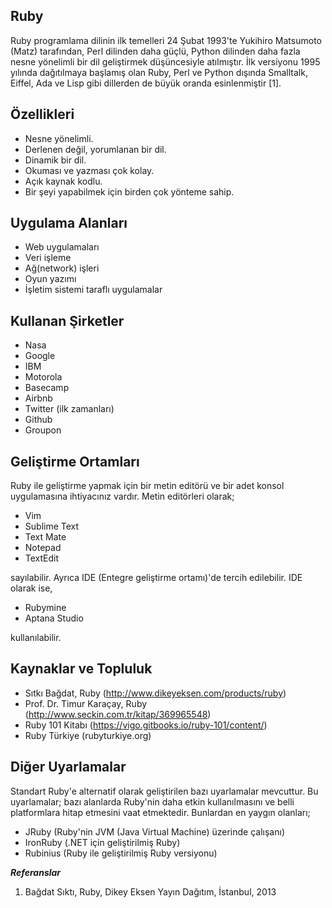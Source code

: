 ## Ruby

Ruby programlama dilinin ilk temelleri 24 Şubat 1993'te Yukihiro Matsumoto (Matz) tarafından, Perl dilinden daha güçlü, Python dilinden daha fazla nesne yönelimli bir dil geliştirmek düşüncesiyle atılmıştır. İlk versiyonu 1995 yılında dağıtılmaya başlamış olan Ruby, Perl ve Python dışında Smalltalk, Eiffel, Ada ve Lisp gibi dillerden de büyük oranda esinlenmiştir [1].

## Özellikleri
+ Nesne yönelimli.
+ Derlenen değil, yorumlanan bir dil.
+ Dinamik bir dil.
+ Okuması ve yazması çok kolay.
+ Açık kaynak kodlu.
+ Bir şeyi yapabilmek için birden çok yönteme sahip.

## Uygulama Alanları
+ Web uygulamaları
+ Veri işleme
+ Ağ(network) işleri
+ Oyun yazımı
+ İşletim sistemi taraflı uygulamalar

## Kullanan Şirketler
+ Nasa
+ Google
+ IBM
+ Motorola
+ Basecamp
+ Airbnb
+ Twitter (ilk zamanları)
+ Github
+ Groupon

## Geliştirme Ortamları
Ruby ile geliştirme yapmak için bir metin editörü ve bir adet konsol uygulamasına ihtiyacınız vardır.
Metin editörleri olarak;
+ Vim
+ Sublime Text
+ Text Mate
+ Notepad
+ TextEdit

sayılabilir. Ayrıca IDE (Entegre geliştirme ortamı)'de tercih edilebilir. IDE olarak ise,
+ Rubymine
+ Aptana Studio


kullanılabilir.

## Kaynaklar ve Topluluk
+ Sıtkı Bağdat, Ruby (http://www.dikeyeksen.com/products/ruby)
+ Prof. Dr. Timur Karaçay, Ruby (http://www.seckin.com.tr/kitap/369965548)
+ Ruby 101 Kitabı (https://vigo.gitbooks.io/ruby-101/content/)
+ Ruby Türkiye (rubyturkiye.org)

## Diğer Uyarlamalar
Standart Ruby'e alternatif olarak geliştirilen bazı uyarlamalar mevcuttur. Bu uyarlamalar; bazı alanlarda Ruby'nin daha etkin kullanılmasını ve belli platformlara hitap etmesini vaat etmektedir. Bunlardan en yaygın olanları;
+ JRuby (Ruby'nin JVM (Java Virtual Machine) üzerinde çalışanı)
+ IronRuby (.NET için geliştirilmiş Ruby)
+ Rubinius (Ruby ile geliştirilmiş Ruby versiyonu)

***Referanslar***
1. Bağdat Sıktı, Ruby, Dikey Eksen Yayın Dağıtım, İstanbul, 2013
